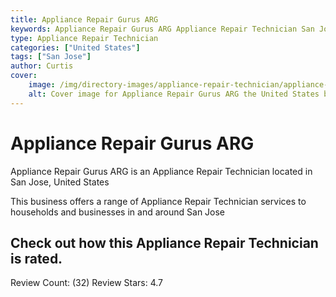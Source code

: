```yaml
---
title: Appliance Repair Gurus ARG
keywords: Appliance Repair Gurus ARG Appliance Repair Technician San Jose United States 
type: Appliance Repair Technician 
categories: ["United States"]
tags: ["San Jose"]
author: Curtis
cover:
    image: /img/directory-images/appliance-repair-technician/appliance-repair-gurus-arg.webp
    alt: Cover image for Appliance Repair Gurus ARG the United States based Appliance Repair Technician servicing San Jose 
---
```


# Appliance Repair Gurus ARG
Appliance Repair Gurus ARG is an Appliance Repair Technician located in San Jose, United States

This business offers a range of Appliance Repair Technician services to households and businesses in and around San Jose

## Check out how this Appliance Repair Technician is rated.
Review Count: (32)
Review Stars: 4.7
